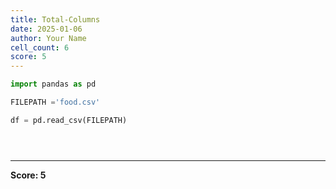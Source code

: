 ```yaml
---
title: Total-Columns
date: 2025-01-06
author: Your Name
cell_count: 6
score: 5
---
```


```python
import pandas as pd
```


```python
FILEPATH ='food.csv'
```


```python
df = pd.read_csv(FILEPATH)
```


```python

```


```python

```


```python

```


---
**Score: 5**
